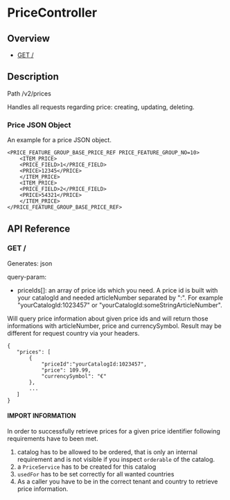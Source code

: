 # PriceController

## Overview

- [GET /](#get-)

## Description

Path /v2/prices

Handles all requests regarding price: creating, updating, deleting.

### Price JSON Object

An example for a price JSON object.

```
<PRICE_FEATURE_GROUP_BASE_PRICE_REF PRICE_FEATURE_GROUP_NO=10>
    <ITEM_PRICE>
    <PRICE_FIELD>1</PRICE_FIELD>
    <PRICE>12345</PRICE>
    </ITEM_PRICE>
    <ITEM_PRICE>
    <PRICE_FIELD>2</PRICE_FIELD>
    <PRICE>54321</PRICE>
    </ITEM_PRICE> 
</PRICE_FEATURE_GROUP_BASE_PRICE_REF>
```

## API Reference

### GET /

Generates: json

query-param:

- priceIds[]: an array of price ids which you need. A price id is built with your catalogId and needed articleNumber
  separated by ":". For example "yourCatalogId:1023457" or "yourCatalogId:someStringArticleNumber".

Will query price information about given price ids and will return those informations with articleNumber, price and
currencySymbol. Result may be different for request country via your headers.

 ```
 {
 	"prices": [
 	    {
 	        "priceId":"yourCatalogId:1023457",
 	        "price": 109.99,
 	        "currencySymbol": "€"
 	    },
 		...
 	]
 }
 ```

#### IMPORT INFORMATION

In order to successfully retrieve prices for a given price identifier following requirements have to been met.

1. catalog has to be allowed to be ordered, that is only an internal requirement and is not visible if you
   inspect `orderable` of the catalog.
2. a `PriceService` has to be created for this catalog
3. `usedFor` has to be set correctly for all wanted countries
4. As a caller you have to be in the correct tenant and country to retrieve price information.
